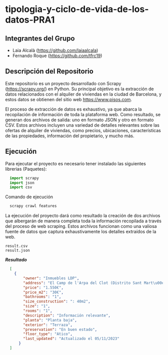 # tipologia-y-ciclo-de-vida-de-los-datos-PRA1
## Integrantes del Grupo
- Laia Alcalà (https://github.com/laiaalcala)
- Fernando Roque (https://github.com/tfrc19)
## Descripción del Repositorio

Este repositorio es un proyecto desarrollado con Scrapy (https://scrapy.org/) en Python. Su principal objetivo es la extracción de datos relacionados con el alquiler de viviendas en la ciudad de Barcelona, y estos datos se obtienen del sitio web https://www.pisos.com.

El proceso de extracción de datos es exhaustivo, ya que abarca la recopilación de información de toda la plataforma web. Como resultado, se generan dos archivos de salida: uno en formato JSON y otro en formato CSV. Estos archivos incluyen una variedad de detalles relevantes sobre las ofertas de alquiler de viviendas, como precios, ubicaciones, características de las propiedades, información del propietario, y mucho más.

## Ejecución
Para ejecutar el proyecto es necesario tener instalado las siguientes librerias (Paquetes):
```python
  import scrapy
  import json
  import csv
```
Comando de ejecución
```bash
  scrapy crawl features
```

La ejecución del proyecto dará como resultado la creación de dos archivos que albergarán de manera completa toda la información recopilada a través del proceso de web scraping. Estos archivos funcionan como una valiosa fuente de datos que captura exhaustivamente los detalles extraídos de la web.

```
result.csv
result.json
```
***Resultado***
```json
  [
    {
        "owner": "Inmuebles LDP",
        "address": "El Camp de l'Arpa del Clot (Distrito Sant Mart\u00ed. Barcelona Capital)",
        "price": "1.550€",
        "price_m2": "30€",
        "bathrooms": "1",
        "size_construction": ": 40m2",
        "size": "1",
        "rooms": "1",
        "description": "Información relevante",
        "planta": "Planta baja",
        "exterior": "Terraza",
        "preservation": "En buen estado",
        "floor_type": "Atico",
        "last_updated": "Actualizado el 05/11/2023"
      }
  ]
```
